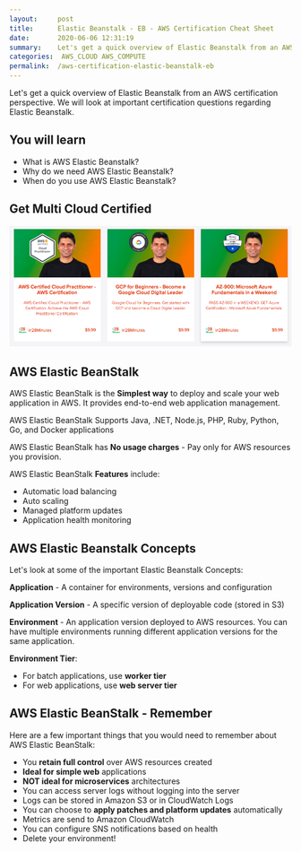 ```yaml
---
layout:     post
title:      Elastic Beanstalk - EB - AWS Certification Cheat Sheet
date:       2020-06-06 12:31:19
summary:    Let's get a quick overview of Elastic Beanstalk from an AWS certification perspective. We will look at important certification questions regarding Elastic Beanstalk. 
categories:  AWS_CLOUD AWS_COMPUTE
permalink:  /aws-certification-elastic-beanstalk-eb
---
```


Let's get a quick overview of Elastic Beanstalk from an AWS certification perspective. We will look at important certification questions regarding Elastic Beanstalk.

## You will learn
- What is AWS Elastic Beanstalk?
- Why do we need AWS Elastic Beanstalk?
- When do you use AWS Elastic Beanstalk?

## Get Multi Cloud Certified

<div>
	<p><a href="https://courses.in28minutes.com/p/3-in-1-aws-azure-and-google-cloud-beginner-certifications"><img src="/images/multi-cloud-certified.png" alt="Image" title="AWS Architect Associate Certification"></a></p>
</div>

## AWS Elastic BeanStalk

AWS Elastic BeanStalk is the **Simplest way** to deploy and scale your web application in AWS. It provides end-to-end web application management.

AWS Elastic BeanStalk Supports Java, .NET, Node.js, PHP, Ruby, Python, Go, and Docker applications

AWS Elastic BeanStalk has **No usage charges** - Pay only for AWS resources you provision.

AWS Elastic BeanStalk **Features** include:
- Automatic load balancing 
- Auto scaling
- Managed platform updates 
- Application health monitoring

## AWS Elastic Beanstalk Concepts

Let's look at some of the important Elastic Beanstalk Concepts:

**Application** - A container for environments, versions and configuration

**Application Version** - A specific version of deployable code (stored in S3)

**Environment** - An application version deployed to AWS resources. You can have multiple environments running different application versions for the same application.

**Environment Tier**:
- For batch applications, use **worker tier**
- For web applications, use **web server tier**

## AWS Elastic BeanStalk - Remember

Here are a few important things that you would need to remember about AWS Elastic BeanStalk:
- You **retain full control** over AWS resources created
- **Ideal for simple web** applications
- **NOT ideal for microservices** architectures
- You can access server logs without logging into the server
- Logs can be stored in Amazon S3 or in CloudWatch Logs
- You can choose to **apply patches and platform updates** automatically
- Metrics are send to Amazon CloudWatch
- You can configure SNS notifications based on health
- Delete your environment!
